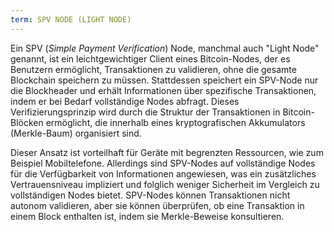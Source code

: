 ```yaml
---
term: SPV NODE (LIGHT NODE)
---
```


Ein SPV (*Simple Payment Verification*) Node, manchmal auch "Light Node" genannt, ist ein leichtgewichtiger Client eines Bitcoin-Nodes, der es Benutzern ermöglicht, Transaktionen zu validieren, ohne die gesamte Blockchain speichern zu müssen. Stattdessen speichert ein SPV-Node nur die Blockheader und erhält Informationen über spezifische Transaktionen, indem er bei Bedarf vollständige Nodes abfragt. Dieses Verifizierungsprinzip wird durch die Struktur der Transaktionen in Bitcoin-Blöcken ermöglicht, die innerhalb eines kryptografischen Akkumulators (Merkle-Baum) organisiert sind.

Dieser Ansatz ist vorteilhaft für Geräte mit begrenzten Ressourcen, wie zum Beispiel Mobiltelefone. Allerdings sind SPV-Nodes auf vollständige Nodes für die Verfügbarkeit von Informationen angewiesen, was ein zusätzliches Vertrauensniveau impliziert und folglich weniger Sicherheit im Vergleich zu vollständigen Nodes bietet. SPV-Nodes können Transaktionen nicht autonom validieren, aber sie können überprüfen, ob eine Transaktion in einem Block enthalten ist, indem sie Merkle-Beweise konsultieren.